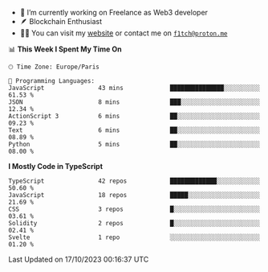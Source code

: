 - 🔭 I’m currently working on Freelance as Web3 developer
- 🪶 Blockchain Enthusiast
- 👨‍💻 You can visit my [website](https://f1tch.xyz) or contact me on [`f1tch@proton.me`](mailto:f1tch@proton.me)

<!--START_SECTION:waka-->
📊 **This Week I Spent My Time On** 

```text
🕑︎ Time Zone: Europe/Paris

💬 Programming Languages: 
JavaScript               43 mins             ███████████████░░░░░░░░░░   61.53 % 
JSON                     8 mins              ███░░░░░░░░░░░░░░░░░░░░░░   12.34 % 
ActionScript 3           6 mins              ██░░░░░░░░░░░░░░░░░░░░░░░   09.23 % 
Text                     6 mins              ██░░░░░░░░░░░░░░░░░░░░░░░   08.89 % 
Python                   5 mins              ██░░░░░░░░░░░░░░░░░░░░░░░   08.00 % 
```

**I Mostly Code in TypeScript** 

```text
TypeScript               42 repos            █████████████░░░░░░░░░░░░   50.60 % 
JavaScript               18 repos            █████░░░░░░░░░░░░░░░░░░░░   21.69 % 
CSS                      3 repos             █░░░░░░░░░░░░░░░░░░░░░░░░   03.61 % 
Solidity                 2 repos             █░░░░░░░░░░░░░░░░░░░░░░░░   02.41 % 
Svelte                   1 repo              ░░░░░░░░░░░░░░░░░░░░░░░░░   01.20 % 
```




 Last Updated on 17/10/2023 00:16:37 UTC
<!--END_SECTION:waka-->
